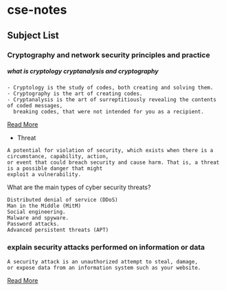 # cse-notes

## Subject List


### Cryptography and network security principles and practice

##### what is cryptology cryptanalysis and cryptography
```
- Cryptology is the study of codes, both creating and solving them.
- Cryptography is the art of creating codes.
- Cryptanalysis is the art of surreptitiously revealing the contents of coded messages, 
  breaking codes, that were not intended for you as a recipient.
```
<a href="https://hackernoon.com/cryptology-vs-cryptography-vs-cryptanalysis-get-your-vocabulary-right-mw3o32w4" target="_blank">Read More</a>

* Threat
```
A potential for violation of security, which exists when there is a circumstance, capability, action,
or event that could breach security and cause harm. That is, a threat is a possible danger that might
exploit a vulnerability.
```

What are the main types of cyber security threats?
```
Distributed denial of service (DDoS)
Man in the Middle (MitM)
Social engineering.
Malware and spyware.
Password attacks.
Advanced persistent threats (APT)
```
### explain security attacks performed on information or data
```
A security attack is an unauthorized attempt to steal, damage, 
or expose data from an information system such as your website.
```
<a href="https://managewp.com/blog/security-attacks#:~:text=A%20security%20attack%20is%20an,system%20such%20as%20your%20website." target="_blank">Read More</a>




